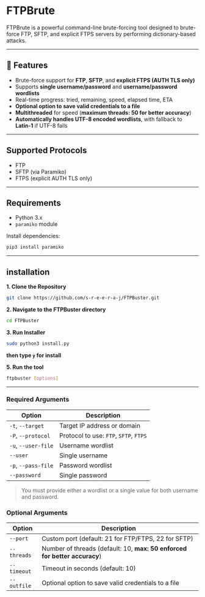 # FTPBrute

FTPBrute is a powerful command-line brute-forcing tool designed to brute-force FTP, SFTP, and explicit FTPS servers by performing dictionary-based attacks.  

---

## 🚀 Features

- Brute-force support for **FTP**, **SFTP**, and **explicit FTPS (AUTH TLS only)**
- Supports **single username/password** and **username/password wordlists**
- Real-time progress: tried, remaining, speed, elapsed time, ETA
- **Optional option to save valid credentials to a file**
- **Multithreaded** for speed (**maximum threads: 50 for better accuracy**)
- **Automatically handles UTF-8 encoded wordlists**, with fallback to **Latin-1** if UTF-8 fails

---

## Supported Protocols

-  FTP
-  SFTP (via Paramiko)
-  FTPS (explicit AUTH TLS only)

---

## Requirements

- Python 3.x
- `paramiko` module

Install dependencies:
```bash
pip3 install paramiko
```

---

## installation

**1. Clone the Repository**
```bash
git clone https://github.com/s-r-e-e-r-a-j/FTPBuster.git
```
**2. Navigate to the FTPBuster directory**
```bash
cd FTPBuster
```
**3. Run Installer**
```bash
sudo python3 install.py
```
**then type `y` for install**

**5. Run the tool**
```bash
ftpbuster [options]
```

---

### Required Arguments

| Option               | Description                            |
|----------------------|----------------------------------------|
| `-t`, `--target`     | Target IP address or domain            |
| `-P`, `--protocol`   | Protocol to use: `FTP`, `SFTP`, `FTPS` |
| `-u`, `--user-file`  | Username wordlist                      |
| `--user`             | Single username                        |
| `-p`, `--pass-file`  | Password wordlist                      |
| `--password`         | Single password                        |

> You must provide either a wordlist or a single value for both username and password.

### Optional Arguments

| Option         | Description                                                                 |
|----------------|-----------------------------------------------------------------------------|
| `--port`       | Custom port (default: 21 for FTP/FTPS, 22 for SFTP)                         |
| `--threads`    | Number of threads (default: 10, **max: 50 enforced for better accuracy**)   |
| `--timeout`    | Timeout in seconds (default: 10)                                            |
| `--outfile`    | Optional option to save valid credentials to a file                         |

